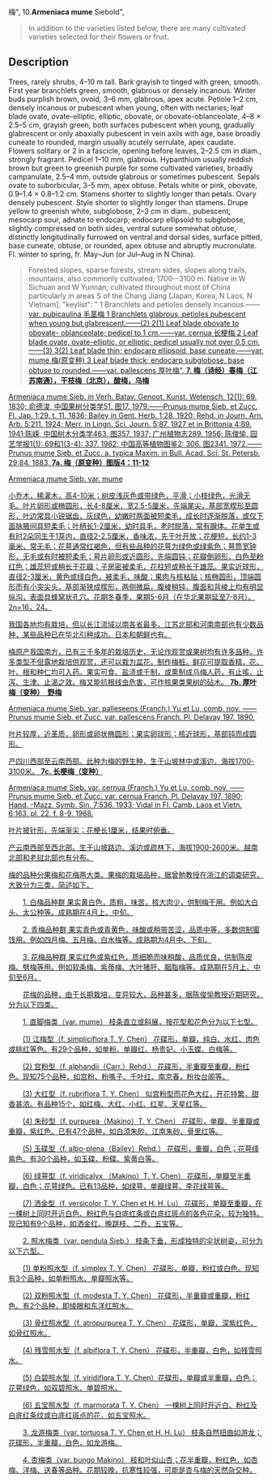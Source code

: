 梅",
10.**Armeniaca mume** Siebold",

> In addition to the varieties listed below, there are many cultivated varieties selected for their flowers or fruit.

## Description
Trees, rarely shrubs, 4–10 m tall. Bark grayish to tinged with green, smooth. First year branchlets green, smooth, glabrous or densely incanous. Winter buds purplish brown, ovoid, 3–6 mm, glabrous, apex acute. Petiole 1–2 cm, densely incanous or pubescent when young, often with nectaries; leaf blade ovate, ovate-elliptic, elliptic, obovate, or obovate-oblanceolate, 4–8 × 2.5–5 cm, grayish green, both surfaces pubescent when young, gradually glabrescent or only abaxially pubescent in vein axils with age, base broadly cuneate to rounded, margin usually acutely serrulate, apex caudate. Flowers solitary or 2 in a fascicle, opening before leaves, 2–2.5 cm in diam., strongly fragrant. Pedicel 1–10 mm, glabrous. Hypanthium usually reddish brown but green to greenish purple for some cultivated varieties, broadly campanulate, 2.5–4 mm, outside glabrous or sometimes pubescent. Sepals ovate to suborbicular, 3–5 mm, apex obtuse. Petals white or pink, obovate, 0.9–1.4 × 0.8–1.2 cm. Stamens shorter to slightly longer than petals. Ovary densely pubescent. Style shorter to slightly longer than stamens. Drupe yellow to greenish white, subglobose, 2–3 cm in diam., pubescent; mesocarp sour, adnate to endocarp; endocarp ellipsoid to subglobose, slightly compressed on both sides, ventral suture somewhat obtuse, distinctly longitudinally furrowed on ventral and dorsal sides, surface pitted, base cuneate, obtuse, or rounded, apex obtuse and abruptly mucronulate. Fl. winter to spring, fr. May–Jun (or Jul–Aug in N China).

> Forested slopes, sparse forests, stream sides, slopes along trails, mountains, also commonly cultivated; 1700--3100 m. Native in W Sichuan and W Yunnan; cultivated throughout most of China particularly in areas S of the Chang Jiang [Japan, Korea, N Laos, N Vietnam].
  "keylist": "
1 Branchlets and petioles densely  incanous.——<a href='/info/Armeniaca mume var. pubicaulina?t=foc'>var. pubicaulina 毛茎梅
1 Branchlets glabrous, petioles pubescent  when young but glabrescent.——(2)
2(1) Leaf blade obovate to obovate- oblanceolate; pedicel to 1 cm.——<a href='/info/Armeniaca mume var. cernua?t=foc'>var. cernua 长梗梅
2 Leaf blade ovate, ovate-elliptic, or  elliptic; pedicel usually not over 0.5 cm.——(3)
3(2) Leaf blade thin; endocarp  ellipsoid, base cuneate.——<a href='/info/Armeniaca mume var. mume?t=foc'>var. mume 梅(原变种)
3 Leaf blade thick; endocarp  subglobose, base obtuse to  rounded.——<a href='/info/Armeniaca mume var. pallescens?t=foc'>var. pallescens 厚叶梅",
**7. 梅（诗经）春梅（江苏南通），干枝梅（北京），酸梅，乌梅**

Armeniaca mume Sieb. in Verh. Batav. Genoot. Kunst. Wetensch. 12(1): 69. 1830; 俞德浚, 中国果树分类学51. 图17. 1979.——Prunus mume Sieb. et Zucc. Fl. Jap. 1:29. t. 11. 1836; Bailey in Gent. Herb. 1:28. 1920: Rehd. in Journ. Arn. Arb. 5:211. 1924; Merr. in Lingn. Sci. Journ. 5:87. 1927 et in Brittonia 4:89. 1941;陈嵘, 中国树木分类学463. 图357. 1937; 广州植物志289. 1956; 陈俊愉, 园艺学报1(1): 69和1(3-4): 337. 1962; 中国高等植物图鉴2: 306. 图2341. 1972.——Prunus mume Sieb. et Zucc. a. typica Maxim. in Bull. Acad. Sci. St. Petersb. 29:84. 1883.
**7a. 梅（原变种）图版4：11-12**

Armeniaca mume Sieb. var. mume

小乔木，稀灌木，高4-10米；树皮浅灰色或带绿色，平滑；小枝绿色，光滑无毛。叶片卵形或椭圆形，长4-8厘米，宽2.5-5厘米，先端尾尖，基部宽楔形至圆形，叶边常具小锐锯齿，灰绿色，幼嫩时两面被短柔毛，成长时逐渐脱落，或仅下面脉腋间具短柔毛；叶柄长1-2厘米，幼时具毛，老时脱落，常有腺体。花单生或有时2朵同生于1芽内，直径2-2.5厘米，香味浓，先于叶开放；花梗短，长约1-3毫米，常无毛；花萼通常红褐色，但有些品种的花萼为绿色或绿紫色；萼筒宽钟形，无毛或有时被短柔毛；萼片卵形或近圆形，先端圆钝；花瓣倒卵形，白色至粉红色；雄蕊短或稍长于花瓣；子房密被柔毛，花柱短或稍长于雄蕊。果实近球形，直径2-3厘米，黄色或绿白色，被柔毛，味酸；果肉与核粘贴；核椭圆形，顶端圆形而有小突尖头，基部渐狭成楔形，两侧微扁，腹棱稍钝，腹面和背棱上均有明显纵沟，表面具蜂窝状孔穴。花期冬春季，果期5-6月（在华北果期延至7-8月）。2n=16，24。

我国各地均有栽培，但以长江流域以南各省最多，江苏北部和河南南部也有少数品种，某些品种已在华北引种成功。日本和朝鲜也有。

梅原产我国南方，已有三千多年的栽培历史，无论作观赏或果树均有许多品种。许多类型不但露地栽培供观赏，还可以栽为盆花，制作梅桩。鲜花可提取香精，花、叶、根和种仁均可入药。果实可食、盐渍或千制，或熏制成乌梅人药，有止咳、止泻、生津、止渴之效。梅又能抗根线虫危害，可作核果类果树的砧木。
**7b. 厚叶梅（变种）　野梅**

Armeniaca mume Sieb. var. palleseens (Franch.) Yu et Lu, comb. nov. ——Prunus mume Sieb. et Zucc. var. pallescens Franch. Pl. Delavay 197. 1890.

叶片较厚，近革质，卵形或卵状椭圆形；果实卵球形；核近球形，基部钝而成圆形。

产四川西部至云南西部。此种为梅的野生种，生于山坡林中或溪边，海拔1700-3100米。
**7c. 长梗梅（变种）**

Armeniaca mume Sieb. var. cernua (Franch.) Yu et Lu, comb. nov. ——Prunus mume Sieb. et Zucc. var. cernua Franch. Pl. Delavay 197. 1890; Hand. -Mazz. Symb. Sin. 7:536. 1933; Vidal in Fl. Camb. Laos et Vietn. 6:163. pl. 22. f. 8-9. 1968.

叶片披针形，先端渐尖；花梗长1厘米，结果时俯垂。

产云南西部至西北部。生于山坡路边、溪边或疏林下，海拔1900-2600米。越南北部和老挝北部也有分布。

梅的品种分果梅和花梅两大类。果梅的栽培品种，据曾勉教授在浙江的调查研究，大致分为三类，简述如下。
<p style='text-indent:28px'>1. 白梅品种群 果实黄白色，质粗，味苦，核大肉少，供制梅干用。例如大白头、太公种等。成熟期在4月上、中旬。
<p style='text-indent:28px'>2. 青梅品种群 果实青色或青黄色，味酸或稍带苦涩，品质中等，多数供制蜜饯用。例如四月梅、五月梅、白水梅等。成熟期为4月中、下旬。
<p style='text-indent:28px'>3. 花梅品种群 果实红色或紫红色，质细脆而味稍酸，品质优良，供制陈皮梅、劈梅等用。例如软条梅、紫蒂梅、大叶猪肝、胭脂梅等。成熟期在5月上、中旬至6月。 
<p style='text-indent:28px'>花梅的品种，由于长期栽培，变异较大，品种甚多，据陈俊愉教授近期研究，分为以下四类。
<p style='text-indent:28px'>1. 直脚梅类（var. mume） 枝条直立或斜展，按花型和花色分为以下七型。
<p style='text-indent:28px'>(1) 江梅型（f. simpliciflora T. Y. Chen） 花碟形，单瓣，纯白、水红、肉色或桃红等色。有29个品种，如单粉、单瓣红、杨贵妃、小玉蝶、白梅等。
<p style='text-indent:28px'>(2) 宫粉型（f. alphandii（Carr.）Rehd.） 花碟形，半重瓣至重瓣，粉红色。现知75个品种，如宫粉、粉嘴子、千叶红、南京春，粉妆台阁等。
<p style='text-indent:28px'>(3) 大红型（f. rubriflora T. Y. Chen） 似宫粉型而花色大红，开花特繁，甜香甚浓。有品种15个，如红梅、大红、小红、红星、天星红等。
<p style='text-indent:28px'>(4) 朱砂型（f. purpurea（Makino）T. Y. Chen） 花碟形，单瓣、半重瓣或重瓣，紫红色。已有47个品种，如白须朱砂、江南朱砂、骨里红等。
<p style='text-indent:28px'>(5) 玉碟型（f. albo-plena（Bailey）Rehd.） 花碟形，重瓣，白色；花萼绛紫色。有30个品种，如玉碟、粉碟、紫蒂白等。
<p style='text-indent:28px'>(6) 绿萼型（f. viridicalyx （Makino）T. Y. Chen） 花碟形，单瓣至半重瓣，白色；花萼绿色。已有13品种，如绿萼、单瓣绿萼、李花绿萼等。
<p style='text-indent:28px'>(7) 洒金型（f. versicolor T. Y. Chen et H. H. Lu） 花碟形，单瓣至重瓣，在一棵树上同时开近白色、粉红色与白底红条或白底红斑点的各色花朵，较为独特。现已知有9个品种，如洒金红、晚跳枝、二乔、五宝等。
<p style='text-indent:28px'>2. 照水梅类（var. pendula Sieb.） 枝条下垂，形成独特的伞状树姿，可分为以下六型。
<p style='text-indent:28px'>(1) 单粉照水型（f. simplex T. Y. Chen） 花碟形，单瓣，粉红或白色。现知有3个品种，如单粉照水、单瓣照水等。
<p style='text-indent:28px'>(2) 双粉照水型（f. modesta T. Y. Chen） 花碟形，半重瓣或重瓣，粉红色。有2个品种，即绫眼和东洋红照水。
<p style='text-indent:28px'>(3) 骨红照水型（f. atropurpurea T. Y. Chen） 花碟形，单瓣，深紫红色，如骨红照水。
<p style='text-indent:28px'>(4) 残雪照水型（f. albiflora T. Y. Chen） 花碟形，半重瓣，白色，如残雪照水。
<p style='text-indent:28px'>(5) 白碧照水型（f. viridiflora T. Y. Chen）花碟形，单瓣或半重瓣，白色；花萼绿色，如双碧照水、单碧照水。
<p style='text-indent:28px'>(6) 五宝照水型（f. marmorata T. Y. Chen） 一棵树上同时开近白、粉红及白底红条纹或白底红斑点的花，如五宝照水。
<p style='text-indent:28px'>3. 龙游梅类（var. tortuosa T. Y. Chen et H. H. Lu） 枝条自然扭曲如游龙；花碟形，半重瓣，白色，如龙游梅。
<p style='text-indent:28px'>4. 杏梅类（var. bungo Makino） 枝和叶似山杏；花半重瓣，粉红色，如杏梅、洋梅、送春等品种。花期较晚，抗寒性较强，可能是杏与梅的天然杂交种。
